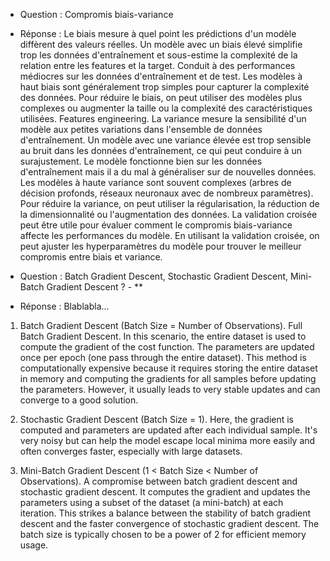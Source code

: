* Question : Compromis biais-variance
* Réponse  : Le biais mesure à quel point les prédictions d'un modèle diffèrent des valeurs réelles. Un modèle avec un biais élevé simplifie trop les données d'entraînement et sous-estime la complexité de la relation entre les features et la target. Conduit à des performances médiocres sur les données d'entraînement et de test. Les modèles à haut biais sont généralement trop simples pour capturer la complexité des données. Pour réduire le biais, on peut utiliser des modèles plus complexes ou augmenter la taille ou la complexité des caractéristiques utilisées. Features engineering.
La variance mesure la sensibilité d'un modèle aux petites variations dans l'ensemble de données d'entraînement. Un modèle avec une variance élevée est trop sensible au bruit dans les données d'entraînement, ce qui peut conduire à un surajustement. Le modèle fonctionne bien sur les données d'entraînement mais il a du mal à généraliser sur de nouvelles données. Les modèles à haute variance sont souvent complexes (arbres de décision profonds, réseaux neuronaux avec de nombreux paramètres). Pour réduire la variance, on peut utiliser la régularisation, la réduction de la dimensionnalité ou l'augmentation des données.
La validation croisée peut être utile pour évaluer comment le compromis biais-variance affecte les performances du modèle. En utilisant la validation croisée, on peut ajuster les hyperparamètres du modèle pour trouver le meilleur compromis entre biais et variance.



* Question : Batch Gradient Descent, Stochastic Gradient Descent, Mini-Batch Gradient Descent ? - ** 
* Réponse  : Blablabla...

1. Batch Gradient Descent (Batch Size = Number of Observations). Full Batch Gradient Descent. In this scenario, the entire dataset is used to compute the gradient of the cost function. The parameters are updated once per epoch (one pass through the entire dataset). This method is computationally expensive because it requires storing the entire dataset in memory and computing the gradients for all samples before updating the parameters. However, it usually leads to very stable updates and can converge to a good solution.

2. Stochastic Gradient Descent (Batch Size = 1). Here, the gradient is computed and parameters are updated after each individual sample. It's very noisy but can help the model escape local minima more easily and often converges faster, especially with large datasets.

3. Mini-Batch Gradient Descent (1 < Batch Size < Number of Observations). A compromise between batch gradient descent and stochastic gradient descent. It computes the gradient and updates the parameters using a subset of the dataset (a mini-batch) at each iteration. This strikes a balance between the stability of batch gradient descent and the faster convergence of stochastic gradient descent. The batch size is typically chosen to be a power of 2 for efficient memory usage.
